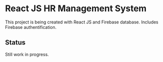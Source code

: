 # React JS HR Management System

This project is being created with React JS and Firebase database. 
Includes Firebase authentification.

## Status

Still work in progress.
